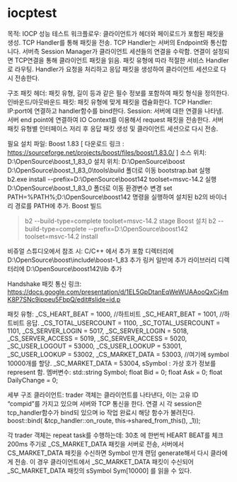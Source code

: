 # iocptest
목적: IOCP 성능 테스트
워크플로우:
클라이언트가 헤더와 페이로드가 포함된 패킷을 생성.
TCP Handler를 통해 패킷을 전송.
TCP Handler는 서버의 Endpoint와 통신합니다.
서버측 Session Manager가 클라이언트 세션들의 연결을 수락함.
연결이 설정되면 TCP연결을 통해 클라이언트 패킷을 읽음.
패킷 유형에 따라 적절한 서비스 Handler로 라우팅.
Handler가 요청을 처리하고 응답 패킷을 생성하여 클라이언트 세션으로 다시 전송한다.

구조
패킷 헤더: 패킷 유형, 길이 등과 같은 필수 정보를 포함하여 패킷 형식을 정의한다.
인바운드/아웃바운드 패킷: 패킷 유형에 맞게 패킷을 캡슐화한다.
TCP Handler: IP:port에 연결하고 handler함수를 bind한다.
Session: 서버에 대한 연결을 나타냄. 서버 end point에 연결하여 IO Context를 이용해서 request 패킷을 전송한다.
서버 패킷 유형별 인터페이스 저리 후 응답 패킷 생성 및 클라이언트 세션으로 다시 전송.


필요 설치 파일: Boost 1.83
[ 다운로드 링크 : https://sourceforge.net/projects/boost/files/boost/1.83.0/ ]
소스 위치: D:\OpenSource\boost_1_83_0
설치 위치: D:\OpenSource\boost
D:\OpenSource\boost_1_83_0\tools\build 폴더로 이동
bootstrap.bat 실행
b2.exe install --prefix=D:\OpenSource\boost142 toolset=msvc-14.2 실행
D:\OpenSource\boost_1_83_0 폴더로 이동
환경변수 변경
set PATH=%PATH%;D:\OpenSource\boost142 명령을 실행하여 설치된 b2의 바이너리 경로를 PATH에 추가.
Boost 빌드
> b2 --build-type=complete toolset=msvc-14.2 stage
Boost 설치
> b2 --build-type=complete --prefix=D:\OpenSource\boost142 toolset=msvc-14.2 install

비쥬얼 스튜디오에서 참조 시:
C/C++ 에서 추가 포함 디렉터리에 D:\OpenSource\boost\include\boost-1_83 추가
링커 일반에 추가 라이브러리 디렉터리에 D:\OpenSource\boost142\lib 추가


Handshake
패킷 통신 링크: https://docs.google.com/presentation/d/1EL5GpDtanEqWeWUAAooQxCj4mK8P7SNc9ippeu5FbpQ/edit#slide=id.p

패킷 유형:
_CS_HEART_BEAT = 1000,		//하트비트
_SC_HEART_BEAT = 1001,		//하트비트 응답.
_CS_TOTAL_USERCOUNT = 1100,
_SC_TOTAL_USERCOUNT = 1101,
_CS_SERVER_LOGIN = 5017,
_SC_SERVER_LOGIN = 5018,
_CS_SERVER_ACCESS = 5019,
_SC_SERVER_ACCESS = 5020,
_SC_USER_LOGOUT = 53000,
_CS_USER_LOOKUP = 53001,
_SC_USER_LOOKUP = 53002,
_CS_MARKET_DATA = 53003, //여기에 symbol 10000개를 할당.
_SC_MARKET_DATA = 53004,
sSymbol : 가상 호가 정보를 represent 함. 멤버변수:
	std::string Symbol;
	float Bid = 0;
	float Ask = 0;
	float DailyChange = 0;

세부 구조
클라이언트: trader 객체는 클라이언트를 나타낸다, 이는 고유 ID “compid”를 가지고 있으며 서버와 TCP 통신을 한다.
연결 시 각 session은 tcp_handler함수가 bind되 있으며 io 작업 완료시 해당 함수가 불려진다.
boost::bind(
		&tcp_handler::on_route,
		this->shared_from_this(),
	_1));

각 trader 객체는 repeat task를 수행하는데:
30초 에 한번씩 HEART BEAT를 체크
200ms 주기로 _CS_MARKET_DATA 패킷을 서버로 전송,
서버에서 CS_MARKET_DATA 패킷을 수신하면 Symbol 만개 랜덤 generate해서 다시 클라에게 전송.
이 경우 클라이언트에서 _SC_MARKET_DATA 패킷이 수신되어_SC_MARKET_DATA 패킷의 sSymbol Sym[10000] 를 읽을 수 있다.
